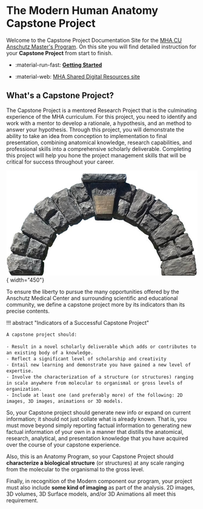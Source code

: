 # The Modern Human Anatomy Capstone Project

Welcome to the Capstone Project Documentation Site for the [MHA CU Anschutz Master's Program](https://medschool.cuanschutz.edu/ms-modern-human-anatomy). On this site you will find detailed instruction for your **Capstone Project** from start to finish.

<div class="grid cards" markdown>

-   :material-run-fast: [**Getting Started**](initial-steps.md)
 
-   :material-web: [MHA Shared Digital Resources site](https://olucdenver.sharepoint.com/:u:/r/sites/mhacapstone/SitePages/Home.aspx?csf=1&web=1&share=EZ3f61b1CItBv5s-I30DU1cB3g79N2lXZbsNuuV4h3eGDQ&e=swWjXF)
</div>

## What's a Capstone Project?

The Capstone Project is a mentored Research Project that is the culminating experience of the MHA curriculum. For this project, you need to identify and work with a mentor to develop a rationale,  a hypothesis, and an method to answer your hypothesis. Through this project, you will demonstrate the ability to take an idea from conception to implementation to final presentation, combining anatomical knowledge, research capabilities, and professional skills into a comprehensive scholarly deliverable. Completing this project will help you hone the project management skills that will be critical for success throughout your career.

![Stone Arch featuring a Key Stone and a Cap Stone](images/capstone-2.jpg){ width="450"}

To ensure the liberty to pursue the many opportunities offered by the Anschutz Medical Center and surrounding scientific and educational community, we define a capstone project more by its indicators than its precise contents.

!!! abstract "Indicators of a Successful Capstone Project"

    A capstone project should:

    - Result in a novel scholarly deliverable which adds or contributes to an existing body of a knowledge.
    - Reflect a significant level of scholarship and creativity
    - Entail new learning and demonstrate you have gained a new level of expertise.
    - Involve the characterization of a structure (or structures) ranging in scale anywhere from molecular to organismal or gross levels of organization.
    - Include at least one (and preferably more) of the following: 2D images, 3D images, animations or 3D models.

So, your Capstone project should generate new info or expand on current information; it should not just collate what is already known. That is, you must move beyond simply reporting factual information to generating new factual information of your own in a manner that distills the anatomical, research, analytical, and presentation knowledge that you have acquired over the course of your capstone experience.

Also, this is an Anatomy Program, so your Capstone Project should **characterize a biological structure** (or structures) at any scale ranging from the molecular to the organismal to the gross level.

Finally, in recognition of the Modern component our program, your project must also include **some kind of imaging** as part of the analysis. 2D images, 3D volumes, 3D Surface models, and/or 3D Animations all meet this requirement.
